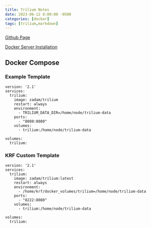 ```yaml
---
title: Trilium Notes
date: 2023-06-12 8:00:00 -0500
categories: [docker]
tags: [trilium,markdown]
---
```




[Github Page](https://github.com/zadam/trilium)

[Docker Server Installation](https://github.com/zadam/trilium/wiki/Docker-server-installation)

## Docker Compose

### Example Template

```terminal
version: '2.1'
services:
  trilium:
    image: zadam/trilium
    restart: always
    environment:
      - TRILIUM_DATA_DIR=/home/node/trilium-data
    ports:
      - "8080:8080"
    volumes:
      - trilium:/home/node/trilium-data

volumes:
  trilium:
```  

### KRF Custom Template

```terminal
version: '2.1'
services:
  trilium:
    image: zadam/trilium:latest
    restart: always
    environment:
      - /home/krf/docker_volumes/trilium=/home/node/trilium-data
    ports:
      - "8222:8080"
    volumes:
      - trilium:/home/node/trilium-data

volumes:
  trilium:
```
